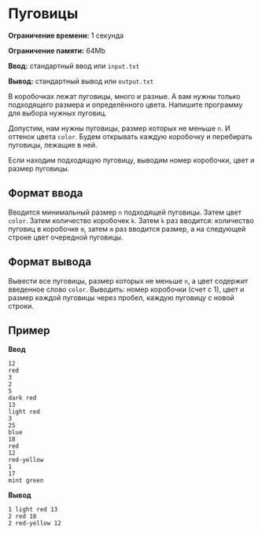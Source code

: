 # Пуговицы

**Ограничение времени:** 1 секунда

**Ограничение памяти:** 64Mb

**Ввод:** стандартный ввод или `input.txt`

**Вывод:** стандартный вывод или `output.txt`

В коробочках лежат пуговицы, много и разные. А вам нужны только подходящего размера и определённого цвета. Напишите программу для выбора нужных пуговиц.

Допустим, нам нужны пуговицы, размер которых не меньше `n`. И оттенок цвета `color`. Будем открывать каждую коробочку и перебирать пуговицы, лежащие в ней.

Если находим подходящую пуговицу, выводим номер коробочки, цвет и размер пуговицы.

## Формат ввода

Вводится минимальный размер `n` подходящей пуговицы. Затем цвет `color`. Затем количество коробочек `k`. Затем `k` раз вводится: количество пуговиц в коробочке `m`, затем `m` раз вводится размер, а на следующей строке цвет очередной пуговицы.

## Формат вывода

Вывести все пуговицы, размер которых не меньше `n`, а цвет содержит введенное слово `color`. Выводить: номер коробочки (счет с 1), цвет и размер каждой пуговицы через пробел, каждую пуговицу с новой строки.

## Пример

**Ввод**
```
12
red
3
2
5
dark red
13
light red
3
25
blue
18
red
12
red-yellow
1
17
mint green
```

**Вывод**
```
1 light red 13
2 red 18
2 red-yellow 12